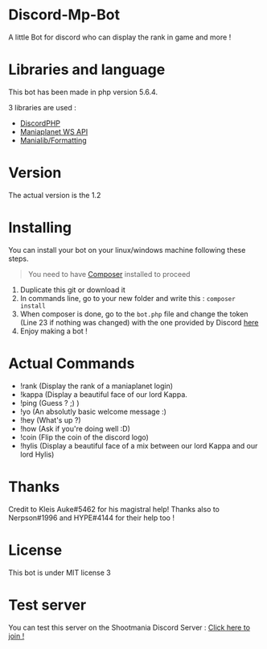 # Discord-Mp-Bot
A little Bot for discord who can display the rank in game and more !

# Libraries and language
This bot has been made in php version 5.6.4.

3 libraries are used :
- [DiscordPHP](https://github.com/teamreflex/DiscordPHP)
- [Maniaplanet WS API](https://github.com/maniaplanet/maniaplanet-ws-sdk)
- [Manialib/Formatting](https://github.com/manialib/formatting)

# Version
The actual version is the 1.2

# Installing
You can install your bot on your linux/windows machine following these steps.
> You need to have [Composer](https://getcomposer.org/) installed to proceed

1. Duplicate this git or download it
2. In commands line, go to your new folder and write this :
`composer install`
3. When composer is done, go to the `bot.php` file and change the token (Line 23 if nothing was changed) with the one provided by Discord [here](https://discordapp.com/developers/applications/me)
4. Enjoy making a bot !

# Actual Commands
* !rank (Display the rank of a maniaplanet login)
* !kappa (Display a beautiful face of our lord Kappa.
* !ping (Guess ? ;) )
* !yo (An absolutly basic welcome message :) 
* !hey (What\'s up ?)
* !how (Ask if you\'re doing well :D)
* !coin (Flip the coin of the discord logo)
* !hylis (Display a beautiful face of a mix between our lord Kappa and our lord Hylis)

# Thanks
Credit to Kleis Auke#5462 for his magistral help!
Thanks also to Nerpson#1996 and HYPE#4144 for their help too !

# License
This bot is under MIT license 3

# Test server
You can test this server on the Shootmania Discord Server : [Click here to join !](https://discord.gg/3kfe5)
